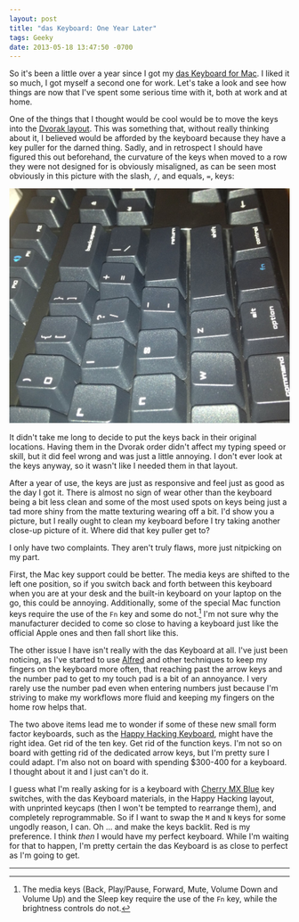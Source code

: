 ```yaml
---
layout: post
title: "das Keyboard: One Year Later"
tags: Geeky
date: 2013-05-18 13:47:50 -0700
---
```


So it's been a little over a year since I got my [das Keyboard for Mac][das_keyboard]. I liked it so much, I got myself a second one for work. Let's take a look and see how things are now that I've spent some serious time with it, both at work and at home.

One of the things that I thought would be cool would be to move the keys into the [Dvorak layout][dvorak]. This was something that, without really thinking about it, I believed would be afforded by the keyboard because they have a key puller for the darned thing. Sadly, and in retrospect I should have figured this out beforehand, the curvature of the keys when moved to a row they were not designed for is obviously misaligned, as can be seen most obviously in this picture with the slash, `/`, and equals, `=`, keys:

![Keys misaligned](/images/IMG_0275.jpg)

It didn't take me long to decide to put the keys back in their original locations. Having them in the Dvorak order didn't affect my typing speed or skill, but it did feel wrong and was just a little annoying. I don't ever look at the keys anyway, so it wasn't like I needed them in that layout.

After a year of use, the keys are just as responsive and feel just as good as the day I got it. There is almost no sign of wear other than the keyboard being a bit less clean and some of the most used spots on keys being just a tad more shiny from the matte texturing wearing off a bit. I'd show you a picture, but I really ought to clean my keyboard before I try taking another close-up picture of it. Where did that key puller get to?

I only have two complaints. They aren't truly flaws, more just nitpicking on my part.

First, the Mac key support could be better. The media keys are shifted to the left one position, so if you switch back and forth between this keyboard when you are at your desk and the built-in keyboard on your laptop on the go, this could be annoying. Additionally, some of the special Mac function keys require the use of the `Fn` key and some do not.[^1] I'm not sure why the manufacturer decided to come so close to having a keyboard just like the official Apple ones and then fall short like this.

The other issue I have isn't really with the das Keyboard at all. I've just been noticing, as I've started to use [Alfred][alfred] and other techniques to keep my fingers on the keyboard more often, that reaching past the arrow keys and the number pad to get to my touch pad is a bit of an annoyance. I very rarely use the number pad even when entering numbers just because I'm striving to make my workflows more fluid and keeping my fingers on the home row helps that.

The two above items lead me to wonder if some of these new small form factor keyboards, such as the [Happy Hacking Keyboard][hhkb], might have the right idea. Get rid of the ten key. Get rid of the function keys. I'm not so on board with getting rid of the dedicated arrow keys, but I'm pretty sure I could adapt. I'm also not on board with spending $300-400 for a keyboard. I thought about it and I just can't do it.

I guess what I'm really asking for is a keyboard with [Cherry MX Blue][cherry] key switches, with the das Keyboard materials, in the Happy Hacking layout, with unprinted keycaps (then I won't be tempted to rearrange them), and completely reprogrammable. So if I want to swap the `M` and `N` keys for some ungodly reason, I can. Oh ... and make the keys backlit. Red is my preference. I think *then* I would have my perfect keyboard. While I'm waiting for that to happen, I'm pretty certain the das Keyboard is as close to perfect as I'm going to get.

-----

[^1]: The media keys (Back, Play/Pause, Forward, Mute, Volume Down and Volume Up) and the Sleep key require the use of the `Fn` key, while the brightness controls do not.

[alfred]: http://www.alfredapp.com
[cherry]: http://www.daskeyboard.com/blog/?page_id=1458
[das_keyboard]: http://www.daskeyboard.com/model-s-professional-for-mac/
[dvorak]: http://en.wikipedia.org/wiki/Dvorak_Simplified_Keyboard
[hhkb]: http://elitekeyboards.com/products.php?sub=pfu_keyboards,hhkbpro2&pid=pdkb400w

